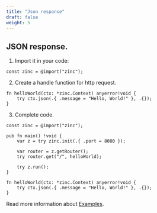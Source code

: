 ```yaml
---
title: "Json response"
draft: false
weight: 5
---
```


## JSON response.

1. Import it in your code:
```zig
const zinc = @import("zinc");
```

2. Create a handle function for http request.
```zig
fn helloWorld(ctx: *zinc.Context) anyerror!void {
    try ctx.json(.{ .message = "Hello, World!" }, .{});
}
```

3. Complete code.
```zig
const zinc = @import("zinc");

pub fn main() !void {
    var z = try zinc.init(.{ .port = 8080 });

    var router = z.getRouter();
    try router.get("/", helloWorld);

    try z.run();
}

fn helloWorld(ctx: *zinc.Context) anyerror!void {
    try ctx.json(.{ .message = "Hello, World!" }, .{});
}
```

Read more information about [Examples](https://github.com/zon-dev/zinc-examples).

